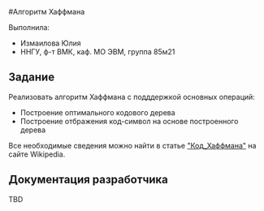 #Алгоритм Хаффмана

Выполнила:

 - Измаилова Юлия
 - ННГУ, ф-т ВМК, каф. МО ЭВМ, группа 85м21
## Задание

Реализовать алгоритм Хаффмана с подддержкой основных операций:

 - Построение оптимального кодового дерева
 - Построение отбражения код-символ на основе построенного дерева


Все необходимые сведения можно найти в статье
["Код_Хаффмана"][Huffman_coding] на сайте Wikipedia.

## Документация разработчика

TBD

<!-- LINKS -->

[Huffman_coding]: https://ru.wikipedia.org/wiki/%D0%9A%D0%BE%D0%B4_%D0%A5%D0%B0%D1%84%D1%84%D0%BC%D0%B0%D0%BD%D0%B0